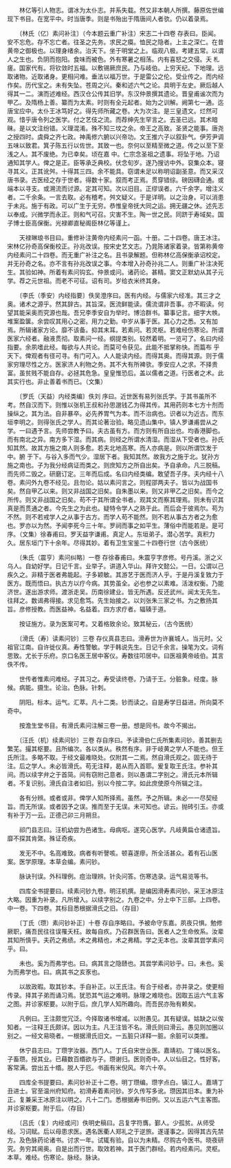 <!-- { "loadSidebar": true } -->

　　林亿等引人物志。谓冰为太仆志。并系失载。然又非本朝人所撰。藤原佐世编现下书目。在宽平中。时当唐季。则是书殆出于隋唐间人者欤。仍以着录焉。

　　〔林氏（亿）素问补注〕（今本题云重广补注）宋志二十四卷 存表曰。臣闻。安不忘危。存不忘亡者。往圣之先务。求民之瘼。恤民之隐者。上主之深仁。在昔黄帝之御极也。以理身绪余。治天下。坐于明堂之上。临观八极。考建五常。以谓人之生也。负阴而抱阳。食味而被色。外有寒暑之相荡。内有喜怒之交侵。夭 札瘥。国家代有。将钦敛时五福。以敷锡厥庶民。乃与岐伯。上穷天纪。下地理。远取诸物。近取诸身。更相问难。垂法以福万世。于是雷公之伦。受业传之。而内经作矣。历代宝之。未有失坠。苍周之兴。秦和述六气之论。具明于左史。厥后越人得其一二。演而述难经。西汉仓公传其旧学。东汉仲景撰其遗论。晋皇甫谧次而为甲乙。及隋杨上善。纂而为太素。时则有全元起者。始为之训解。阙第七一通。迄唐宝应中。太仆王冰笃好之。得先师所藏之卷。大为次注。是三皇遗文。烂然可观。惜乎唐令列之医学。付之艺伎之流。而荐绅先生罕言之。去圣已远。其术暗昧。是以文注纷错。义理混淆。殊不知三坟之余。帝王之高致。圣贤之能事。唐尧之授四时。虞舜之齐七政。神禹修六腑以兴帝功。文王推六子以叙卦气。伊芳尹调五味以致君。箕子陈五行以佐世。其致一也。奈何以至精至微之道。传之以至下至浅之人。其不废绝。为已幸矣。顷在嘉 中。仁宗念圣祖之遗事。将坠于地。乃诏通知其学人。俾之是正。臣等承乏典校。伏念旬岁。遂乃搜访中外。裒集众本。寝寻其义。正其讹舛。十得其三四。余不能具。窃谓未足以称明诏副圣意。而又采汉唐书录。古医经之存于世者。得数十家。叙而考正焉。贯穿错综。磅因礴会通。或端本以寻支。或溯流而讨源。定其可知。次以旧目。正缪误者。六千余字。增注义者。二千余条。一言去取。必有稽考。舛文疑义。于是详明。以之治身。可以消患于未兆。施于有政。可以广生于无穷。恭惟皇帝抚大同之运。拥无疆之休。述先志以奉成。兴微学而永正。则和气可召。灾害不生。陶一世之民。同跻于寿域矣。国子博士臣高保衡。光禄卿直秘阁臣林亿等谨上。

　　天禄琳琅书目曰。重修补注黄帝内经素问一函。十册。二十四卷。唐王冰注。宋林亿孙奇高保衡校正。孙兆改误。按宋史艺文志。乃晁陈诸家着录。皆第称黄帝内经素问二十四卷。而无重广补注之名。且书录解题。但称林亿高保衡承诏校定。并无孙奇之名。亦不言有孙兆改误之事。今本增入孙奇孙兆二人。则重广补注决死生。其验如神。所着有素问钩玄。仲景或问。诸药论。甚精。窦文正默幼从其子元学。荐之元世祖。而老不可征。诏有司。岁给衣米终其身。

　　〔李氏（季安）内经指要〕佚吴澄序曰。医有内经。与儒家六经准。其三才之奥。诸术之源乎。然其辞古。其旨深。医流鲜能读。儒流谓非吾事。亦不暇读。何望其能采奥而究源也哉。吾兄李季安自为举时。博洽群书。纂事记言。细字大帙。堆案盈箧。余尝叹其用心之密。用力之勤。中岁从事于医。其心力之悉。又有加焉。所辑诸家方论。靡不该备。抑其末耳。若素问。若灵枢。若难经伤寒论。所谓医家六经者。融液贯彻。取素问一经。纲提类别。较然着明。一览可了。名曰内经指要。余夙嗜此经。每欲与人共论。而莫可令获见。此能不抵掌称快。而篇布 乎天下。俾观者有径可寻。有门可入。人人能读内经。而得其奥。而得其源。则于儒家穷理尽性之方。医家济人利物之务。其不大有所裨欤。季安应人之求。不择贵富。虽贫贱不能自存。必拯其危急。皇皇惟恐后。盖以儒者之道。行医者之术。此其实行也。非止善着书而已。（文集）

　　〔罗氏（天益）内经类编〕佚刘 序曰。近世医有易列张氏学。于其书虽所不考。然自汉而下。则惟以张机王叔和孙思邈钱乙为得其传。其用药则本七方十剂而操纵之。其为法。自非暴卒。必先养胃气为本。而不治病也。识者以为近古。而东垣李明之。则得张氏之学人。而其论著治验。略见遗山集中。镇人罗谦甫尝从之学。一曰遇予言。先师尝教予曰。夫古虽有方。而方则有所自出也。均香港脚也。而有南北之异。南方多下湿。而其病。则经之所谓水清湿。而湿从下受者也。孙氏知其然。故其方施之南人则多愈。若夫北地高寒。而人亦病是。则以所谓饮发于中。腑 于下。与谷入多而气少。湿居下者。我知其然。故我方之施于北。犹孙方施之南也。子为我分经病证而类之。则庶知方之所自出矣。予自承命。凡三脱稿。而先师二毁之。研磨订定。三年而后成。名曰内经类编。敢望吾子序。夫内经十八卷。素问外九卷不经见。且勿论。姑以素问言之。则程邵两夫子。皆以为战国书矣。然自甲乙以来。则又非战国之旧矣。自朱墨以来。则又非甲乙之旧矣。而今之所传。则又非战国之旧矣。苟不于其所谓全书者。观其文而察其理焉。则未有识其真是而贯通之者。今先生之为此也。疑特令学人之熟于此。而后会于彼焉尔。苟为不然。则不若戒学人之从事于古方。而学人苟不能然。则不若从事古方者之为愈也。罗亦以为然。予闻李死今三十年。罗祠而事之如平生。薄俗中而能若是。是可序。（文集）徐春甫曰。罗天益字谦甫。真定人。东垣弟子。潜心苦学。真积力久。居东垣门下十余年。尽得其妙。着有卫生宝鉴二十四卷行世（古今医统）

　　〔朱氏（震亨）素问纠略〕一卷 存徐春甫曰。朱震亨字彦修。号丹溪。浙之义乌人。自幼好学。日记千言。业举子。讲道入华山。拜许文懿公。一日。公谓以己疾久之。非精于医者弗能起。子多颖敏。其游艺于医而济人乎。于是丹溪复致力于医方。既而悟曰。执古方以疗今病。其势虽全。必也参之以素难。活泼权衡。乃能济世。遂出游求师。渡浙走吴。历南徐建业。皆无所遇。反还武州。闻太无先生。往拜之。数谒弗得接。求见愈笃。先生始接之。以刘张朱三家之书。为之敷扬其旨。彦修授教。而医益神。名益着。四方求疗者。辐辏于道。

　　按证施方。录为医案可考。又着格致余论。致其秘云，（古今医统）

　　〔滑氏（寿）读素问钞〕三卷 存仪真县志曰。滑寿世为许襄城人。当元时。父祖官江南。自许徙仪真。寿性警敏。学于韩说先生。日记千余言。操笔为文。词有思致。尤长于乐府。京口名医王居中客仪。寿数往叩居中。曰医祖黄帝岐伯。其言佚不传。

　　世传者惟素问难经。子其习之。寿受读终卷。乃请于王。分脏象。经度。脉候。病能。摄生。论治。色脉。针刺。

　　阴阳。标本。运气。汇萃。凡十二类。钞而读之。自是寿学日益进。所向莫不奇中。

　　按澹生堂书目。有滑氏素问注解三卷一册。想是同书。故今不揭出。

　　〔汪氏（机）续素问钞〕三卷 存自序曰。予读滑伯仁氏所集素问钞。善其删去繁芜。撮其枢要。且所编次。各以类从。秩然有序。非于岐黄之学人不能也。但王氏所注。多略不取。于经文最难晓处。仅附其一二焉。然自滑氏观之。固无待于注。后之学人。未必皆滑氏。苟无注释，曷从而入首耶。爰复取王氏注。参补其间。而以续字弁之于首简。间有窃附己意者。则以愚谓二字别之。滑氏元本所辑者。不复识别。滑氏自注者如旧。别以今按二字。如此庶使原今所辑之注。

　　各有分辨。或者或非。俾学人知所择焉。虽然。予之所辑。未必一一尽契经旨。而无所误。或者因予之误。推而至于无误。未可知也。谚云。抛砖引玉。亦或有补于万一云。正德己卯三月朔旦。

　　祁门县志曰。汪机幼尝为邑诸生。母病呕。遂究心医学。凡岐黄扁仓诸遗旨。靡不探其肯綮。殊证奇疾。

　　发无不中。名高难致。病者有听謦咳。顿喜遂瘳。所全活甚众。着有石山医案。医学原理。本草会编。素问钞。

　　脉诀刊误。外科理例。痘治理辨。针灸问答。伤寒选录。运气易览等书。

　　四库全书提要曰。续素问钞九卷。明汪机撰。是编因滑寿素问钞。采王冰原注大略。因重为补录。凡所增入。以续字别之。九卷之中。分上中下三部。上四卷。中一卷。下四卷。其标目悉根据滑氏之旧。（存目）

　　〔丁氏（瓒）素问钞补正〕十卷 存自序略曰。予被命守东嘉。夙夜只惧。勉修厥职，痛吾民往往误罹夭枉。故每自疚。乃召群医告曰。医者人之生命攸系。汝辈其知所慎乎。夫药之弗绩。术之弗精也，术之弗精。学之无本也。汝辈其尝学素问乎。曰。

　　未也。奚为而弗学也。曰。病其言之隐赜也。其尝学素问钞乎。曰。未也。奚为而弗学也。曰。病其书之亥豕也。

　　以故政暇。取其钞本。手自补正。以王氏注。有合于经者。亦并录之。使更相传录。择其子弟而诵习焉。犹恐其气运之难明。脉理之难晓也。因取五运六气主客之图。并诊家枢要。以附于后。庶几学人知所趣向。而吾民亦殆有赖矣。

　　凡例曰。王注颇觉冗泛。今择取诸书增减。以附愚见。其有疑误。姑缺之以俟知者。一注释王氏颇详。因以为主。凡王注皆不名。滑氏则曰滑云。愚见则加圈以别之。一经文易晓者。一根据滑氏旧文。一五脏只详释一脏。余脏可以类推。

　　休宁县志曰。丁瓒字汝器。西门人。丁氏自宋世业医。嘉靖初。丁绳以医名。子畜瓒。授其业。已藉数百缗欲与子。瓒谢归。医则奇中。人以仙目之。性好客。客常满。尝出五十缗。脱人于厄。书画有米倪风。年六十卒。

　　四库全书提要曰。素问钞补正十二卷。明丁瓒编。瓒字点白。镇江人。嘉靖丁丑进士。官至温州府知府。初滑寿着素问钞。岁久传写多讹。瓒因其旧本。重为补正。复兼采王冰原注以明之。凡十二门。悉根据寿书旧例。又以五运六气主客图。并诊家枢要。附于后。（存目）

　　〔吕氏（复）内经或问〕佚明史稿曰。吕复字符膺。鄞人。少孤贫。从师受经。习词赋。后以母患求医。遇名医衢人郑礼之于逆旅。遂谨事之。因得其古先禁方。及色脉药论诸书。讨求一年。试辄有验。自以为未精。尽购古今医书。晓夜研究。务穷其阃奥。自是出而行世。取效若神。其于医门群经。若内经素问。灵枢。本草。难经。伤寒论。脉经。脉诀。

